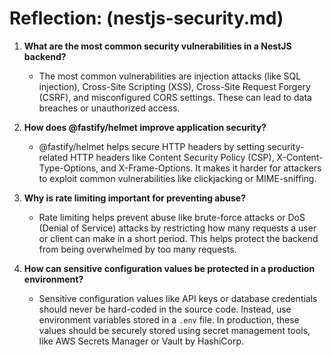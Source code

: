 # Reflection: (nestjs-security.md)

1. **What are the most common security vulnerabilities in a NestJS backend?**

   - The most common vulnerabilities are injection attacks (like SQL injection), Cross-Site Scripting (XSS), Cross-Site Request Forgery (CSRF), and misconfigured CORS settings. These can lead to data breaches or unauthorized access.

2. **How does @fastify/helmet improve application security?**

   - @fastify/helmet helps secure HTTP headers by setting security-related HTTP headers like Content Security Policy (CSP), X-Content-Type-Options, and X-Frame-Options. It makes it harder for attackers to exploit common vulnerabilities like clickjacking or MIME-sniffing.

3. **Why is rate limiting important for preventing abuse?**

   - Rate limiting helps prevent abuse like brute-force attacks or DoS (Denial of Service) attacks by restricting how many requests a user or client can make in a short period. This helps protect the backend from being overwhelmed by too many requests.

4. **How can sensitive configuration values be protected in a production environment?**
   - Sensitive configuration values like API keys or database credentials should never be hard-coded in the source code. Instead, use environment variables stored in a `.env` file. In production, these values should be securely stored using secret management tools, like AWS Secrets Manager or Vault by HashiCorp.
